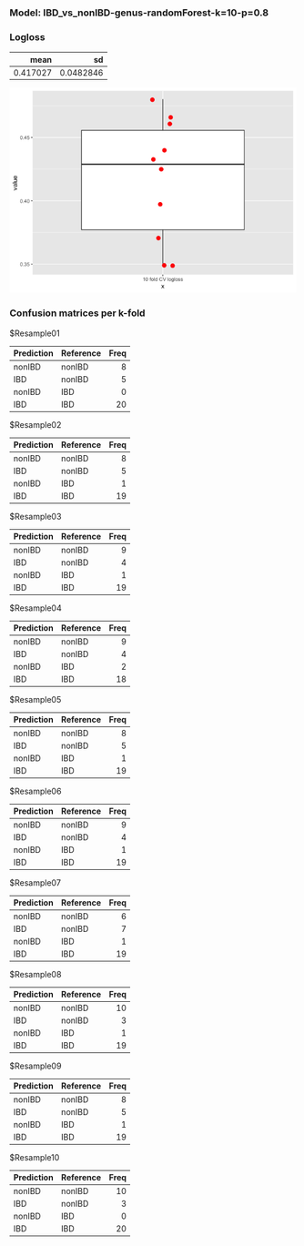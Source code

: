 ### Model: IBD\_vs\_nonIBD-genus-randomForest-k=10-p=0.8

### Logloss

<table>
<thead>
<tr class="header">
<th style="text-align: right;">mean</th>
<th style="text-align: right;">sd</th>
</tr>
</thead>
<tbody>
<tr class="odd">
<td style="text-align: right;">0.417027</td>
<td style="text-align: right;">0.0482846</td>
</tr>
</tbody>
</table>

![](IBD_vs_nonIBD_randomForest_genus_10_0.8_files/figure-markdown_strict/unnamed-chunk-2-1.png)

### Confusion matrices per k-fold

$Resample01

<table>
<thead>
<tr class="header">
<th style="text-align: left;">Prediction</th>
<th style="text-align: left;">Reference</th>
<th style="text-align: right;">Freq</th>
</tr>
</thead>
<tbody>
<tr class="odd">
<td style="text-align: left;">nonIBD</td>
<td style="text-align: left;">nonIBD</td>
<td style="text-align: right;">8</td>
</tr>
<tr class="even">
<td style="text-align: left;">IBD</td>
<td style="text-align: left;">nonIBD</td>
<td style="text-align: right;">5</td>
</tr>
<tr class="odd">
<td style="text-align: left;">nonIBD</td>
<td style="text-align: left;">IBD</td>
<td style="text-align: right;">0</td>
</tr>
<tr class="even">
<td style="text-align: left;">IBD</td>
<td style="text-align: left;">IBD</td>
<td style="text-align: right;">20</td>
</tr>
</tbody>
</table>

$Resample02

<table>
<thead>
<tr class="header">
<th style="text-align: left;">Prediction</th>
<th style="text-align: left;">Reference</th>
<th style="text-align: right;">Freq</th>
</tr>
</thead>
<tbody>
<tr class="odd">
<td style="text-align: left;">nonIBD</td>
<td style="text-align: left;">nonIBD</td>
<td style="text-align: right;">8</td>
</tr>
<tr class="even">
<td style="text-align: left;">IBD</td>
<td style="text-align: left;">nonIBD</td>
<td style="text-align: right;">5</td>
</tr>
<tr class="odd">
<td style="text-align: left;">nonIBD</td>
<td style="text-align: left;">IBD</td>
<td style="text-align: right;">1</td>
</tr>
<tr class="even">
<td style="text-align: left;">IBD</td>
<td style="text-align: left;">IBD</td>
<td style="text-align: right;">19</td>
</tr>
</tbody>
</table>

$Resample03

<table>
<thead>
<tr class="header">
<th style="text-align: left;">Prediction</th>
<th style="text-align: left;">Reference</th>
<th style="text-align: right;">Freq</th>
</tr>
</thead>
<tbody>
<tr class="odd">
<td style="text-align: left;">nonIBD</td>
<td style="text-align: left;">nonIBD</td>
<td style="text-align: right;">9</td>
</tr>
<tr class="even">
<td style="text-align: left;">IBD</td>
<td style="text-align: left;">nonIBD</td>
<td style="text-align: right;">4</td>
</tr>
<tr class="odd">
<td style="text-align: left;">nonIBD</td>
<td style="text-align: left;">IBD</td>
<td style="text-align: right;">1</td>
</tr>
<tr class="even">
<td style="text-align: left;">IBD</td>
<td style="text-align: left;">IBD</td>
<td style="text-align: right;">19</td>
</tr>
</tbody>
</table>

$Resample04

<table>
<thead>
<tr class="header">
<th style="text-align: left;">Prediction</th>
<th style="text-align: left;">Reference</th>
<th style="text-align: right;">Freq</th>
</tr>
</thead>
<tbody>
<tr class="odd">
<td style="text-align: left;">nonIBD</td>
<td style="text-align: left;">nonIBD</td>
<td style="text-align: right;">9</td>
</tr>
<tr class="even">
<td style="text-align: left;">IBD</td>
<td style="text-align: left;">nonIBD</td>
<td style="text-align: right;">4</td>
</tr>
<tr class="odd">
<td style="text-align: left;">nonIBD</td>
<td style="text-align: left;">IBD</td>
<td style="text-align: right;">2</td>
</tr>
<tr class="even">
<td style="text-align: left;">IBD</td>
<td style="text-align: left;">IBD</td>
<td style="text-align: right;">18</td>
</tr>
</tbody>
</table>

$Resample05

<table>
<thead>
<tr class="header">
<th style="text-align: left;">Prediction</th>
<th style="text-align: left;">Reference</th>
<th style="text-align: right;">Freq</th>
</tr>
</thead>
<tbody>
<tr class="odd">
<td style="text-align: left;">nonIBD</td>
<td style="text-align: left;">nonIBD</td>
<td style="text-align: right;">8</td>
</tr>
<tr class="even">
<td style="text-align: left;">IBD</td>
<td style="text-align: left;">nonIBD</td>
<td style="text-align: right;">5</td>
</tr>
<tr class="odd">
<td style="text-align: left;">nonIBD</td>
<td style="text-align: left;">IBD</td>
<td style="text-align: right;">1</td>
</tr>
<tr class="even">
<td style="text-align: left;">IBD</td>
<td style="text-align: left;">IBD</td>
<td style="text-align: right;">19</td>
</tr>
</tbody>
</table>

$Resample06

<table>
<thead>
<tr class="header">
<th style="text-align: left;">Prediction</th>
<th style="text-align: left;">Reference</th>
<th style="text-align: right;">Freq</th>
</tr>
</thead>
<tbody>
<tr class="odd">
<td style="text-align: left;">nonIBD</td>
<td style="text-align: left;">nonIBD</td>
<td style="text-align: right;">9</td>
</tr>
<tr class="even">
<td style="text-align: left;">IBD</td>
<td style="text-align: left;">nonIBD</td>
<td style="text-align: right;">4</td>
</tr>
<tr class="odd">
<td style="text-align: left;">nonIBD</td>
<td style="text-align: left;">IBD</td>
<td style="text-align: right;">1</td>
</tr>
<tr class="even">
<td style="text-align: left;">IBD</td>
<td style="text-align: left;">IBD</td>
<td style="text-align: right;">19</td>
</tr>
</tbody>
</table>

$Resample07

<table>
<thead>
<tr class="header">
<th style="text-align: left;">Prediction</th>
<th style="text-align: left;">Reference</th>
<th style="text-align: right;">Freq</th>
</tr>
</thead>
<tbody>
<tr class="odd">
<td style="text-align: left;">nonIBD</td>
<td style="text-align: left;">nonIBD</td>
<td style="text-align: right;">6</td>
</tr>
<tr class="even">
<td style="text-align: left;">IBD</td>
<td style="text-align: left;">nonIBD</td>
<td style="text-align: right;">7</td>
</tr>
<tr class="odd">
<td style="text-align: left;">nonIBD</td>
<td style="text-align: left;">IBD</td>
<td style="text-align: right;">1</td>
</tr>
<tr class="even">
<td style="text-align: left;">IBD</td>
<td style="text-align: left;">IBD</td>
<td style="text-align: right;">19</td>
</tr>
</tbody>
</table>

$Resample08

<table>
<thead>
<tr class="header">
<th style="text-align: left;">Prediction</th>
<th style="text-align: left;">Reference</th>
<th style="text-align: right;">Freq</th>
</tr>
</thead>
<tbody>
<tr class="odd">
<td style="text-align: left;">nonIBD</td>
<td style="text-align: left;">nonIBD</td>
<td style="text-align: right;">10</td>
</tr>
<tr class="even">
<td style="text-align: left;">IBD</td>
<td style="text-align: left;">nonIBD</td>
<td style="text-align: right;">3</td>
</tr>
<tr class="odd">
<td style="text-align: left;">nonIBD</td>
<td style="text-align: left;">IBD</td>
<td style="text-align: right;">1</td>
</tr>
<tr class="even">
<td style="text-align: left;">IBD</td>
<td style="text-align: left;">IBD</td>
<td style="text-align: right;">19</td>
</tr>
</tbody>
</table>

$Resample09

<table>
<thead>
<tr class="header">
<th style="text-align: left;">Prediction</th>
<th style="text-align: left;">Reference</th>
<th style="text-align: right;">Freq</th>
</tr>
</thead>
<tbody>
<tr class="odd">
<td style="text-align: left;">nonIBD</td>
<td style="text-align: left;">nonIBD</td>
<td style="text-align: right;">8</td>
</tr>
<tr class="even">
<td style="text-align: left;">IBD</td>
<td style="text-align: left;">nonIBD</td>
<td style="text-align: right;">5</td>
</tr>
<tr class="odd">
<td style="text-align: left;">nonIBD</td>
<td style="text-align: left;">IBD</td>
<td style="text-align: right;">1</td>
</tr>
<tr class="even">
<td style="text-align: left;">IBD</td>
<td style="text-align: left;">IBD</td>
<td style="text-align: right;">19</td>
</tr>
</tbody>
</table>

$Resample10

<table>
<thead>
<tr class="header">
<th style="text-align: left;">Prediction</th>
<th style="text-align: left;">Reference</th>
<th style="text-align: right;">Freq</th>
</tr>
</thead>
<tbody>
<tr class="odd">
<td style="text-align: left;">nonIBD</td>
<td style="text-align: left;">nonIBD</td>
<td style="text-align: right;">10</td>
</tr>
<tr class="even">
<td style="text-align: left;">IBD</td>
<td style="text-align: left;">nonIBD</td>
<td style="text-align: right;">3</td>
</tr>
<tr class="odd">
<td style="text-align: left;">nonIBD</td>
<td style="text-align: left;">IBD</td>
<td style="text-align: right;">0</td>
</tr>
<tr class="even">
<td style="text-align: left;">IBD</td>
<td style="text-align: left;">IBD</td>
<td style="text-align: right;">20</td>
</tr>
</tbody>
</table>
